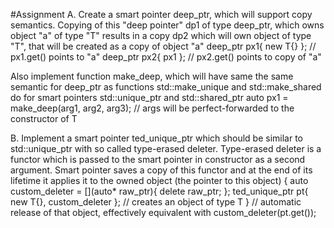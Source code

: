 #Assignment
A.
Create a smart pointer deep_ptr<T>, which will support copy semantics.
Copying of this "deep pointer" dp1 of type deep_ptr<T>, which owns object "a" of type "T" results in a copy dp2 which will own object of type "T", that will be created as a copy of object "a"
deep_ptr<T> px1{ new T{} }; // px1.get() points to "a"
deep_ptr<T> px2{ px1 };     // px2.get() points to copy of "a"

Also implement function make_deep, which will have same the same semantic for deep_ptr as functions std::make_unique and std::make_shared do for smart pointers std::unique_ptr and std::shared_ptr
auto px1 = make_deep<T>(arg1, arg2, arg3); // args will be perfect-forwarded to the constructor of T

B.
Implement a smart pointer ted_unique_ptr which should be similar to std::unique_ptr with so called type-erased deleter.
Type-erased deleter is a functor which is passed to the smart pointer in constructor as a second argument.
Smart pointer saves a copy of this functor and at the end of its lifetime it applies it to the owned object (the pointer to this object)
{
  auto custom_deleter = [](auto* raw_ptr){ delete raw_ptr; };
  ted_unique_ptr<T> pt{ new T{}, custom_deleter }; // creates an object of type T
} // automatic release of that object, effectively equivalent with custom_deleter(pt.get());